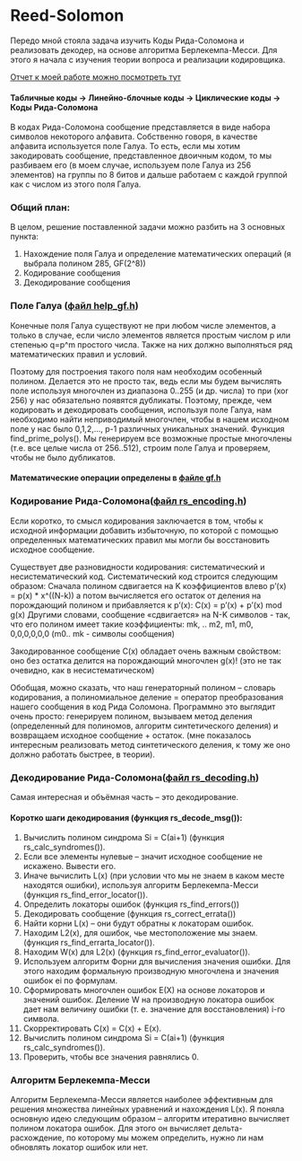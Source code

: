 # Reed-Solomon

Передо мной стояла задача изучить Коды Рида-Соломона и реализовать декодер, на основе алгоритма Берлекемпа-Месси. 
Для этого я начала с изучения теории вопроса и реализации кодировщика.

[Отчет к моей работе можно посмотреть тут](https://github.com/YuliaKUA/Reed-Solomon/blob/main/ReedSolomon.pdf)

#### Табличные коды -> Линейно-блочные коды -> Циклические коды -> Коды Рида-Соломона

В кодах Рида-Соломона сообщение представляется в виде набора символов некоторого алфавита. Собственно говоря, в качестве алфавита используется поле Галуа. 
То есть, если мы хотим закодировать сообщение, представленное двоичным кодом, то мы разбиваем его (в моем случае, используем поле Галуа из 256 элементов) на группы по 8 битов и дальше работаем с каждой группой как с числом из этого поля Галуа. 

### Общий план:

В целом, решение поставленной задачи можно разбить на 3 основных пункта:
1. Нахождение поля Галуа и определение математических операций (я выбрала полином 285, GF(2^8))
2. Кодирование сообщения
3. Декодирование сообщения

### Поле Галуа ([файл help_gf.h](https://github.com/YuliaKUA/Reed-Solomon/blob/main/ReedSolomon/help_gf.h))
Конечные поля Галуа существуют не при любом числе элементов, а только в случае, если число элементов является простым числом р или степенью q=p^m простого числа. Также на них должно выполняться ряд математических правил и условий.

Поэтому для построения такого поля нам необходим особенный полином. Делается это не просто так, ведь если мы будем вычислять поле используя многочлен из диапазона 0..255 (и др. числа) то при (xor 256) у нас обязательно появятся дубликаты.
Поэтому, прежде, чем кодировать и декодировать сообщения, используя поле Галуа, нам необходимо найти неприводимый многочлен, чтобы в нашем исходном поле у нас было 0,1,2,..., p-1 различных уникальных значений.
Функция find_prime_polys(). Мы генерируем все возможные простые многочлены (т.е. все целые числа от 256..512), строим поле Галуа и проверяем, чтобы не было дубликатов.

#### Математические операции определены в [файле gf.h](https://github.com/YuliaKUA/Reed-Solomon/blob/main/ReedSolomon/gf.h)

### Кодирование Рида-Соломона([файл rs_encoding.h](https://github.com/YuliaKUA/Reed-Solomon/blob/main/ReedSolomon/rs_encoding.h))
Если коротко, то смысл кодирования заключается в том, чтобы к исходной информации добавить избыточную, по которой с помощью определенных математических правил мы могли бы восстановить исходное сообщение.

Существует две разновидности кодирования: систематический и несистематический код. 
Систематический код строится следующим образом: Сначала полином сдвигается на K коэффициентов влево               p’(x) = p(x) * x^((N-k)) 
а потом вычисляется его остаток от деления на порождающий полином и прибавляется к p’(x):                         C(x) = p’(x) + p’(x) mod g(x) 
Другими словами, сообщение «сдвигается» на N-K символов - так, что его полином имеет такие коэффициенты: mk, .. m2, m1, m0, 0,0,0,0,0,0 (m0.. mk - символы сообщения) 

Закодированное сообщение C(x) обладает очень важным свойством: оно без остатка делится на порождающий многочлен g(x)! (это не так очевидно, как в несистематическом)

Обобщая, можно сказать, что наш генераторный полином – словарь кодирования, а полиномиальное деление = оператор преобразования нашего сообщения в код Рида Соломона.
Программно это выглядит очень просто: генерируем полином, вызываем метод деления (определенный для полиномов, алгоритм синтетического деления) и возвращаем исходное сообщение + остаток. (мне показалось интересным реализовать метод синтетического деления, к тому же оно должно работать быстрее, в теории).

### Декодирование Рида-Соломона([файл rs_decoding.h](https://github.com/YuliaKUA/Reed-Solomon/blob/main/ReedSolomon/rs_decoding.h))
Самая интересная и объёмная часть – это декодирование.

#### Коротко шаги декодирования (функция rs_decode_msg()):
1. Вычислить полином синдрома Si = С(ai+1) (функция rs_calc_syndromes()).
2. Если все элементы нулевые – значит исходное сообщение не искажено. Вывести его. 
3. Иначе вычислить L(x) (при условии что мы не знаем в каком месте находятся ошибки), используя алгоритм Берлекемпа-Месси (функция rs_find_error_locator()).
4. Определить локаторы ошибок (функция rs_find_errors())
5. Декодировать сообщение (функция rs_correct_errata())
  5. Найти корни L(x) – они будут обратны к локаторам ошибок.
  5. Находим L2(x), для ошибок, чье местоположение мы знаем. (функция rs_find_errarta_locator()).
  5. Находим W(x) для L2(x) (функция rs_find_error_evaluator()).
  5. Используем алгоритм Форни для вычисления значения ошибки. Для этого находим формальную производную многочлена и значения ошибок еi по формулам.   
  5. Сформировать многочлен ошибок E(X) на основе локаторов и значений ошибок. Деление W на производную локатора ошибок дает нам величину ошибки (т. е. значение для 	восстановления) i-го символа.
  5. Скорректировать C(x) = C(x) + E(x).
6. Вычислить полином синдрома Si = С(ai+1) (функция rs_calc_syndromes()).
7. Проверить, чтобы все значения равнялись 0.
  
### Алгоритм Берлекемпа-Месси
Алгоритм Берлекемпа-Месси является наиболее эффективным для решения множества линейных уравнений и нахождения L(x). Я поняла основную идею следующим образом – алгоритм итеративно вычисляет полином локатора ошибок. Для этого он вычисляет дельта-расхождение, по которому мы можем определить, нужно ли нам обновлять локатор ошибок или нет. 
